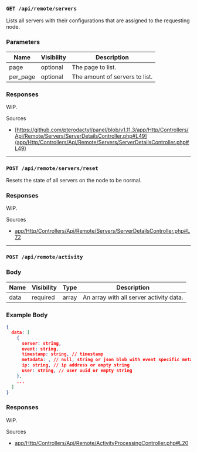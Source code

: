 ### `GET /api/remote/servers`

Lists all servers with their configurations that are assigned to the requesting node.

### Parameters

| Name      | Visibility | Description                     |
| --------- | ---------- | ------------------------------- |
| page | optional | The page to list. |
| per_page | optional | The amount of servers to list. |

### Responses

WIP.

Sources

- [https://github.com/pterodactyl/panel/blob/v1.11.3/app/Http/Controllers/Api/Remote/Servers/ServerDetailsController.php#L49](app/Http/Controllers/Api/Remote/Servers/ServerDetailsController.php#L49)

---

### `POST /api/remote/servers/reset`

Resets the state of all servers on the node to be normal.

### Responses

WIP.

Sources

- [app/Http/Controllers/Api/Remote/Servers/ServerDetailsController.php#L72](https://github.com/pterodactyl/panel/blob/v1.11.3/app/Http/Controllers/Api/Remote/Servers/ServerDetailsController.php#L72)

---

### `POST /api/remote/activity`

### Body

| Name  | Visibility | Type   | Description                                  |
| ----- | ---------- | ------ | -------------------------------------------- |
| data | required | array | An array with all server activity data. |

### Example Body

```json
{
  data: [
    {
      server: string,
      event: string,
      timestamp: string, // timestamp
      metadata: , // null, string or json blob with event specific metadata (it depends)
      ip: string, // ip address or empty string
      user: string, // user uuid or empty string
    },
    ...
  ]
}
```

### Responses

WIP.

Sources

- [app/Http/Controllers/Api/Remote/ActivityProcessingController.php#L20](https://github.com/pterodactyl/panel/blob/v1.11.3/app/Http/Controllers/Api/Remote/ActivityProcessingController.php#L20)
